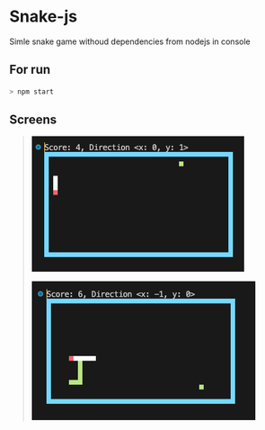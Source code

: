 # Snake-js

Simle snake game withoud dependencies from nodejs in console


## For run
```bash
> npm start
```

## Screens

>
> [![](screens/screen1.png)](screens/screen1.png)
>
> [![](screens/screen2.png)](screens/screen2.png)
>